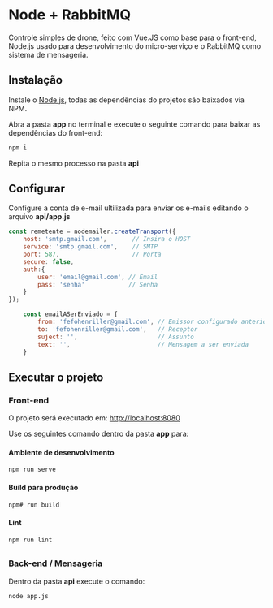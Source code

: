 # Node + RabbitMQ

Controle simples de drone, feito com Vue.JS como base para o front-end, Node.js usado para desenvolvimento do micro-serviço e o RabbitMQ como sistema de mensageria.

## Instalação

Instale o [Node.js](https://nodejs.org/en/), todas as dependências do projetos são baixados via NPM.


Abra a pasta **app** no terminal e execute o seguinte comando para baixar as dependências do front-end:
```bash
npm i 
```
Repita o mesmo processo na pasta **api**



## Configurar

Configure a conta de e-mail ultilizada para enviar os e-mails editando o arquivo **api/app.js**
```javascript
const remetente = nodemailer.createTransport({
    host: 'smtp.gmail.com',       // Insira o HOST
    service: 'smtp.gmail.com',    // SMTP
    port: 587,                    // Porta
    secure: false,        
    auth:{
        user: 'email@gmail.com', // Email
        pass: 'senha'            // Senha
    }
});
```
```javascript
    const emailASerEnviado = {
        from: 'fefohenriller@gmail.com', // Emissor configurado anteriormente
        to: 'fefohenriller@gmail.com',   // Receptor
        suject: '',                      // Assunto
        text: '',                        // Mensagem a ser enviada
    }
```

## Executar o projeto

### Front-end
O projeto será executado em:
[http://localhost:8080](http://localhost:8080)

Use os seguintes comando dentro da pasta **app** para:

#### Ambiente de desenvolvimento
```
npm run serve
```

#### Build para produção
```
npm# run build
```

#### Lint 
```
npm run lint
```

##
### Back-end / Mensageria
Dentro da pasta **api** execute o comando:
```
node app.js
```
